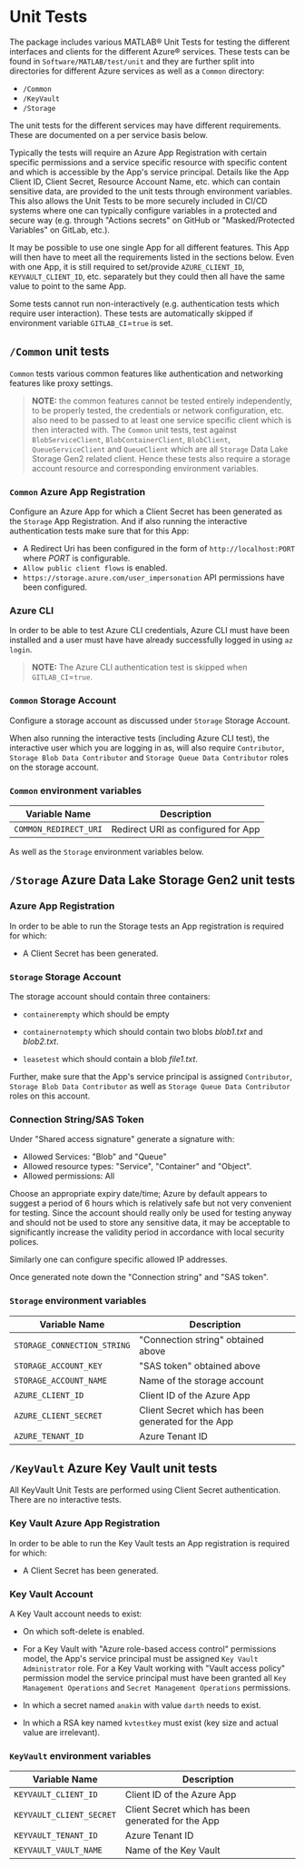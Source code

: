 # Unit Tests

The package includes various MATLAB® Unit Tests for testing the different
interfaces and clients for the different Azure® services. These tests can be
found in `Software/MATLAB/test/unit` and they are further split into directories
for different Azure services as well as a `Common` directory:

* `/Common`
* `/KeyVault`
* `/Storage`

The unit tests for the different services may have different requirements. These
are documented on a per service basis below.

Typically the tests will require an Azure App Registration with certain specific
permissions and a service specific resource with specific content and which is
accessible by the App's service principal. Details like the App Client ID,
Client Secret, Resource Account Name, etc. which can contain sensitive data, are
provided to the unit tests through environment variables. This also allows the
Unit Tests to be more securely included in CI/CD systems where one can typically
configure variables in a protected and secure way (e.g. through "Actions
secrets" on GitHub or "Masked/Protected Variables" on GitLab, etc.).

It may be possible to use one single App for all different features. This App
will then have to meet all the requirements listed in the sections below. Even
with one App, it is still required to set/provide `AZURE_CLIENT_ID`,
`KEYVAULT_CLIENT_ID`, etc. separately but they could then all have the same
value to point to the same App.

Some tests cannot run non-interactively (e.g. authentication tests which require
user interaction). These tests are automatically skipped if environment variable
`GITLAB_CI`=`true` is set.

## `/Common` unit tests

`Common` tests various common features like authentication and networking
features like proxy settings.

> **NOTE:** the common features cannot be tested entirely independently, to be
> properly tested, the credentials or network configuration, etc. also need to
> be passed to at least one service specific client which is then interacted
> with. The `Common` unit tests, test against `BlobServiceClient`,
> `BlobContainerClient`, `BlobClient`, `QueueServiceClient` and `QueueClient`
> which are all `Storage` Data Lake Storage Gen2 related client. Hence these
> tests also require a storage account resource and corresponding environment
> variables.

### `Common` Azure App Registration

Configure an Azure App for which a Client Secret has been generated as the
`Storage` App Registration. And if also running the interactive authentication
tests make sure that for this App:

* A Redirect Uri has been configured in the form of `http://localhost:PORT`
  where *PORT* is configurable.
* `Allow public client flows` is enabled.
* `https://storage.azure.com/user_impersonation` API permissions have been
  configured.

### Azure CLI

In order to be able to test Azure CLI credentials, Azure CLI must have been
installed and a user must have have already successfully logged in using `az
login`.

> **NOTE:** The Azure CLI authentication test is skipped when
> `GITLAB_CI`=`true`.

### `Common` Storage Account

Configure a storage account as discussed under `Storage` Storage Account.

When also running the interactive tests (including Azure CLI test), the
interactive user which you are logging in as, will also require `Contributor`,
`Storage Blob Data Contributor` and `Storage Queue Data Contributor` roles on
the storage account.

### `Common` environment variables

| Variable Name           | Description                                        |
|-------------------------|----------------------------------------------------|
| `COMMON_REDIRECT_URI`   | Redirect URI as configured for App                 |

As well as the `Storage` environment variables below.

## `/Storage` Azure Data Lake Storage Gen2 unit tests

### Azure App Registration

In order to be able to run the Storage tests an App registration is required for
which:

* A Client Secret has been generated.

### `Storage` Storage Account

The storage account should contain three containers:

* `containerempty` which should be empty

* `containernotempty` which should contain two blobs *blob1.txt* and
  *blob2.txt*.

* `leasetest` which should contain a blob *file1.txt*.

Further, make sure that the App's service principal is assigned `Contributor`,
`Storage Blob Data Contributor` as well as `Storage Queue Data Contributor`
roles on this account.

### Connection String/SAS Token

Under "Shared access signature" generate a signature with:

* Allowed Services: "Blob" and "Queue"
* Allowed resource types: "Service", "Container" and "Object".
* Allowed permissions: All

Choose an appropriate expiry date/time; Azure by default appears to suggest a
period of 6 hours which is relatively safe but not very convenient for testing.
Since the account should really only be used for testing anyway and should
not be used to store any sensitive data, it may be acceptable to significantly
increase the validity period in accordance with local security polices.

Similarly one can configure specific allowed IP addresses.

Once generated note down the "Connection string" and "SAS token".

### `Storage` environment variables

| Variable Name               | Description                                    |
|-----------------------------|------------------------------------------------|
| `STORAGE_CONNECTION_STRING` | "Connection string" obtained above             |
| `STORAGE_ACCOUNT_KEY`       | "SAS token" obtained above                     |
| `STORAGE_ACCOUNT_NAME`      | Name of the storage account                    |
| `AZURE_CLIENT_ID`           | Client ID of the Azure App                     |
| `AZURE_CLIENT_SECRET`       | Client Secret which has been generated for the App |
| `AZURE_TENANT_ID`           | Azure Tenant ID                                |

## `/KeyVault` Azure Key Vault unit tests

All KeyVault Unit Tests are performed using Client Secret authentication. There
are no interactive tests.

### Key Vault Azure App Registration

In order to be able to run the Key Vault tests an App registration is required
for which:

* A Client Secret has been generated.

### Key Vault Account

A Key Vault account needs to exist:

* On which soft-delete is enabled.

* For a Key Vault with "Azure role-based access control" permissions model, the
  App's service principal must be assigned `Key Vault Administrator` role. For a
  Key Vault working with "Vault access policy" permission model the service
  principal must have been granted all `Key Management Operations` and `Secret
  Management Operations` permissions.

* In which a secret named `anakin` with value `darth` needs to exist.

* In which a RSA key named `kvtestkey` must exist (key size and actual value are
  irrelevant).

### `KeyVault` environment variables

| Variable Name           | Description                                        |
|-------------------------|----------------------------------------------------|
| `KEYVAULT_CLIENT_ID`    | Client ID of the Azure App                         |
| `KEYVAULT_CLIENT_SECRET`| Client Secret which has been generated for the App |
| `KEYVAULT_TENANT_ID`    | Azure Tenant ID                                    |
| `KEYVAULT_VAULT_NAME`   | Name of the Key Vault                              |

[//]: #  (Copyright 2021-2022 The MathWorks, Inc.)
